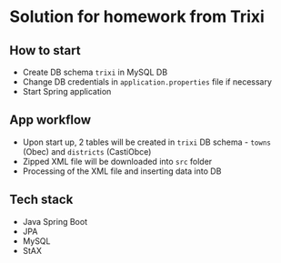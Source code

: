 # Solution for homework from Trixi  

## How to start
- Create DB schema `trixi` in MySQL DB
- Change DB credentials in `application.properties` file if necessary  
- Start Spring application

## App workflow
- Upon start up, 2 tables will be created in `trixi` DB schema - `towns` (Obec) and `districts` (CastiObce)
- Zipped XML file will be downloaded into `src` folder
- Processing of the XML file and inserting data into DB

## Tech stack
- Java Spring Boot
- JPA
- MySQL
- StAX
